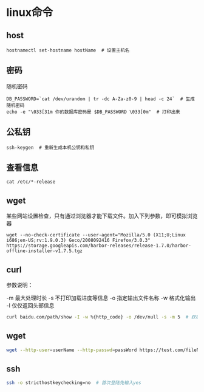 # linux命令

## host

``` shell
hostnamectl set-hostname hostName  # 设置主机名
```

## 密码

随机密码
``` shell
DB_PASSWORD=`cat /dev/urandom | tr -dc A-Za-z0-9 | head -c 24`  # 生成随机密码
echo -e "\033[31m 你的数据库密码是 $DB_PASSWORD \033[0m"  # 打印出来
```

## 公私钥

``` shell
ssh-keygen  # 重新生成本机公钥和私钥
```

## 查看信息

``` shell
cat /etc/*-release
```

## wget

某些网站设置检查，只有通过浏览器才能下载文件。加入下列参数，即可模拟浏览器

``` shell
wget --no-check-certificate --user-agent="Mozilla/5.0 (X11;U;Linux i686;en-US;rv:1.9.0.3) Geco/2008092416 Firefox/3.0.3" https://storage.googleapis.com/harbor-releases/release-1.7.0/harbor-offline-installer-v1.7.5.tgz
```

## curl

参数说明：

-m 最大处理时长
-s 不打印加载进度等信息
-o 指定输出文件名称
-w 格式化输出
-I 仅仅返回头部信息

``` bash
curl baidu.com/path/show -I -w %{http_code} -o /dev/null -s -m 5  # 获取网页状态码，最多等5秒
```

## wget

``` bash
wget --http-user=userName --http-passwd=passWord https://test.com/fileName.txt  # 用于度过http中的auth验证
```

## ssh

``` bash
ssh -o stricthostkeychecking=no  # 首次登陆免输入yes
```